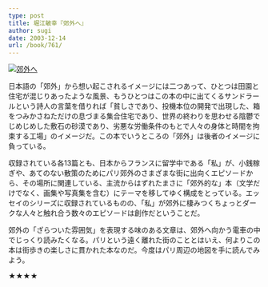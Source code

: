 ```yaml
---
type: post
title: 堀江敏幸『郊外へ』
author: sugi
date: 2003-12-14
url: /book/761/
---
```

<a href="http://www.amazon.co.jp/exec/obidos/ASIN/4560073473/chezsugi-22/ref=nosim/" onclick="_gaq.push(['_trackEvent', 'outbound-article', 'http://www.amazon.co.jp/exec/obidos/ASIN/4560073473/chezsugi-22/ref=nosim/', '']);" name="amazletlink" target="_blank"><img src="http://i2.wp.com/ec2.images-amazon.com/images/I/41NFGDC5EVL.SL160.jpg?w=660" alt="郊外へ" class="alignleft" data-recalc-dims="1" /></a>

日本語の「郊外」から想い起こされるイメージには二つあって、ひとつは田園と住宅が混じりあったような風景、もうひとつはこの本の中に出てくるサンドラールという詩人の言葉を借りれば「貧しさであり、投機本位の開発で出現した、箱をつみかさねただけの息づまる集合住宅であり、世界の終わりを思わせる陰鬱でじめじめした敷石の砂漠であり、劣悪な労働条件のもとで人々の身体と時間を拘束する工場」のイメージだ。この本でいうところの「郊外」は後者のイメージに負っている。

収録されている各13篇とも、日本からフランスに留学中である「私」が、小銭稼ぎや、あてのない散策のためにパリ郊外のさまざまな街に出向くエピソードから、その場所に関連している、主流からはずれたまさに「郊外的な」本（文学だけでなく、画集や写真集を含む）にテーマを移してゆく構成をとっている。エッセイのシリーズに収録されているものの、「私」が郊外に棲みつくちょっとダークな人々と触れ合う数々のエピソードは創作だということだ。

郊外の「ざらついた雰囲気」を表現する味のある文章は、郊外へ向かう電車の中でじっくり読みたくなる。パリという遠く離れた街のこととはいえ、何よりこの本は街歩きの楽しさに貫かれた本なのだ。今度はパリ周辺の地図を手に読んでみよう。

★★★★

